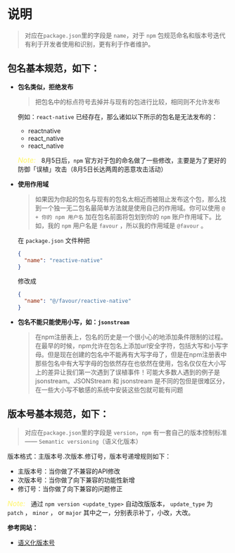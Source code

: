 # 说明

> 对应在`package.json`里的字段是 `name`，对于 `npm` 包规范命名和版本号迭代有利于开发者使用和识别，更有利于作者维护。

## 包名基本规范，如下：

* **包名类似，拒绝发布**

  > 把包名中的标点符号去掉并与现有的包进行比较，相同则不允许发布

  例如：`react-native` 已经存在，那么诸如以下所示的包名是无法发布的：

  * reactnative
  * react_native
  * react_native
  
  *<font color=#fff566 size=3>Note:&nbsp;&nbsp;</font>* 8月5日后，`npm` 官方对于包的命名做了一些修改，主要是为了更好的防御「误植」攻击（8月5日长达两周的恶意攻击活动）

* **使用作用域**

  > 如果因为你起的包名与现有的包名太相近而被阻止发布这个包，那么找到一个独一无二包名最简单方法就是使用自己的作用域。你可以使用 `@ + 你的 npm 用户名` 加在包名前面将包划到你的 `npm` 账户作用域下。比如，我的 `npm` 用户名是 `favour` ，所以我的作用域是 `@favour` 。

  在 `package.json` 文件种把

  ```json
  {
    "name": "reactive-native"
  }
  ```

  修改成

  ```json
  {
    "name": "@/favour/reactive-native"
  }
  ```

* **包名不能只能使用小写，如：`jsonstream`**

  > 在npm注册表上，包名的历史是一个很小心的地添加条件限制的过程。在最早的时候，npm允许在包名上添加url安全字符，包括大写和小写字母。但是现在创建的包名中不能再有大写字母了，但是在npm注册表中那些包名中有大写字母的包依然存在也依然在使用，包名仅仅在大小写上的差异让我们第一次遇到了误植事件！可能大多数人遇到的例子是jsonstream。JSONStream 和 jsonstream 是不同的包但是很难区分，在一些大小写不敏感的系统中安装这些包就可能有问题

## 版本号基本规范，如下：

> 对应在`package.json`里的字段是 `version`，`npm` 有一套自己的版本控制标准—— `Semantic versioning`（语义化版本）

版本格式：主版本号.次版本.修订号，版本号递增规则如下：

* 主版本号：当你做了不兼容的API修改
* 次版本号：当你做了向下兼容的功能性新增
* 修订号：当你做了向下兼容的问题修正

*<font color=#fff566 size=3>Note:&nbsp;&nbsp;</font>* 通过 `npm version <update_type>` 自动改版版本， `update_type` 为 `patch` ， `minor` ， or `major` 其中之一，分别表示补丁，小改，大改。 

**参考网站：**

* [语义化版本号](https://semver.org/lang/zh-CN/)
